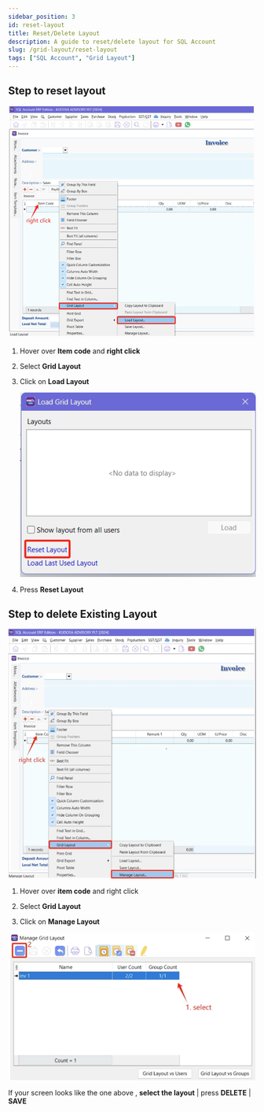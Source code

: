 ```yaml
---
sidebar_position: 3
id: reset-layout
title: Reset/Delete Layout
description: A guide to reset/delete layout for SQL Account
slug: /grid-layout/reset-layout
tags: ["SQL Account", "Grid Layout"]
---
```


## Step to reset layout

![1](../../static/img/grid-layout/reset-layout/1.png)

1. Hover over **Item code** and **right click**

2. Select **Grid Layout**

3. Click on **Load Layout**

   ![2](../../static/img/grid-layout/reset-layout/2.png)

4. Press **Reset Layout**

## Step to delete Existing Layout

![3](../../static/img/grid-layout/reset-layout/3.png)

1. Hover over **item code** and right click

2. Select **Grid Layout**

3. Click on **Manage Layout**

![4](../../static/img/grid-layout/reset-layout/4.png)

If your screen looks like the one above , **select the layout** |  press **DELETE** | **SAVE**
